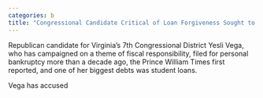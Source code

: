 ```yaml
---
categories: b
title: "Congressional Candidate Critical of Loan Forgiveness Sought to Have Student Debt Cleared Via Bankruptcy"
---
```


Republican candidate for Virginia’s 7th Congressional District Yesli Vega, who has campaigned on a theme of fiscal responsibility, filed for personal bankruptcy more than a decade ago, the Prince William Times first reported, and one of her biggest debts was student loans.



Vega has accused&nbsp;